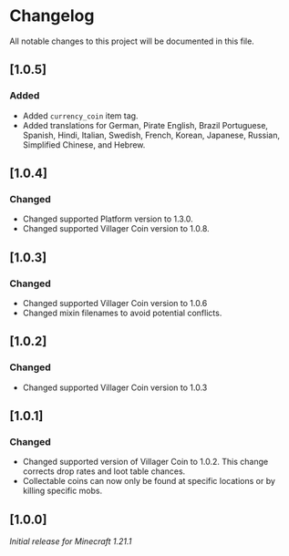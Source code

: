 # Changelog

All notable changes to this project will be documented in this file.

## [1.0.5]

### Added

- Added `currency_coin` item tag.
- Added translations for German, Pirate English, Brazil Portuguese, Spanish, Hindi, Italian, Swedish, French, Korean, Japanese, Russian, Simplified Chinese, and Hebrew.

## [1.0.4]

### Changed

- Changed supported Platform version to 1.3.0.
- Changed supported Villager Coin version to 1.0.8.

## [1.0.3]

### Changed

- Changed supported Villager Coin version to 1.0.6
- Changed mixin filenames to avoid potential conflicts.

## [1.0.2]

### Changed

- Changed supported Villager Coin version to 1.0.3

## [1.0.1]

### Changed

- Changed supported version of Villager Coin to 1.0.2. This change corrects drop rates and loot table chances.
- Collectable coins can now only be found at specific locations or by killing specific mobs.

## [1.0.0]

_Initial release for Minecraft 1.21.1_